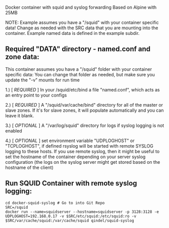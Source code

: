Docker container with squid and syslog forwarding
Based on Alpine with 25MB

NOTE: Example assumes you have a "/squid" with your container specific data!
Change as needed with the SRC data that you are mounting into the container.
Example named data is defined in the example subdir.

## Required "DATA" directory - named.conf and zone data:
This container assumes you have a "/squid" folder with your container specific data:
You can change that folder as needed, but make sure you update the "-v" mounts for run time

1.) [ *REQUIRED* ] In your /squid/etc/bind a file "named.conf", which acts as an entry point to your configs

2.) [ *REQUIRED* ] A "/squid/var/cache/bind" directory for all of the master or slave zones. If it's for slave zones, it will populate automatically and you can leave it blank.

3.) [ *OPTIONAL* ] A "/var/log/squid" directory for logs if syslog logging is not enabled

4.) [ *OPTIONAL* ] set environment variable "UDPLOGHOST" or "TCPLOGHOST", if defined rsyslog will be started with remote SYSLOG logging to these hosts. If you use remote syslog, then it might be useful to set the hostname of the container depending on your server syslog configuration (the logs on the syslog server might get stored based on the hostname of the client)


## Run SQUID Container with remote syslog logging:
```
cd docker-squid-syslog # Go to into Git Repo
SRC=/squid
docker run --name=squidserver --hostname=squidserver -p 3128:3128 -e UDPLOGHOST=192.168.0.17 -v $SRC/etc/squid:/etc/squid:ro -v $SRC/var/cache/squid:/var/cache/squid qindel/squid-syslog
```

